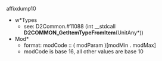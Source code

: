 affixdump10
- w*Types
  - see: D2Common.#11088 (int  \__stdcall __D2COMMON_GetItemTypeFromItem__(UnitAny*))
- Mod*
  - format: modCode :: ( modParam )\[modMin . modMax]
  - modCode is base 16, all other values are base 10
